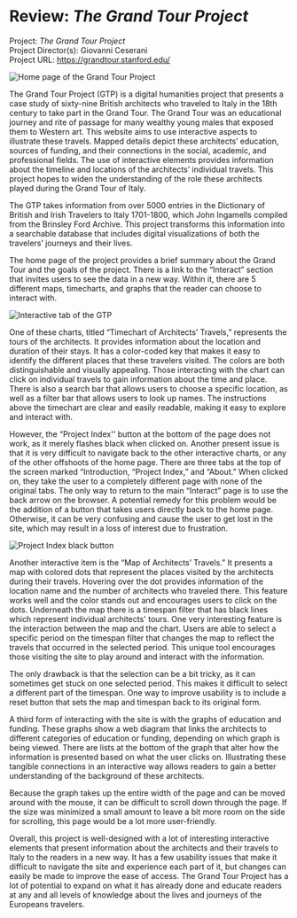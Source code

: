 # Review: *The Grand Tour Project*
Project: *The Grand Tour Project*  
Project Director(s): Giovanni Ceserani  
Project URL: https://grandtour.stanford.edu/

![Home page of the Grand Tour Project](https://maggieflan18.github.io/Maggie-Flanagan/images/GTPHomePage.jpg)

The Grand Tour Project (GTP) is a digital humanities project that presents a case study of sixty-nine British architects who traveled to Italy in the 18th century to take part in the Grand Tour. The Grand Tour was an educational journey and rite of passage for many wealthy young males that exposed them to Western art. This website aims to use interactive aspects to illustrate these travels. Mapped details depict these architects’ education, sources of funding, and their connections in the social, academic, and professional fields. The use of interactive elements provides information about the timeline and locations of the architects’ individual travels. This project hopes to widen the understanding of the role these architects played during the Grand Tour of Italy. 

The GTP takes information from over 5000 entries in the Dictionary of British and Irish Travelers to Italy 1701-1800, which John Ingamells compiled from the Brinsley Ford Archive. This project transforms this information into a searchable database that includes digital visualizations of both the travelers’ journeys and their lives.

The home page of the project provides a brief summary about the Grand Tour and the goals of the project. There is a link to the “Interact” section that invites users to see the data in a new way. Within it, there are 5 different maps, timecharts, and graphs that the reader can choose to interact with. 

![Interactive tab of the GTP](https://maggieflan18.github.io/Maggie-Flanagan/images/InteractiveChartOptions.jpg)

One of these charts, titled “Timechart of Architects’ Travels,” represents the tours of the architects. It provides information about the location and duration of their stays. It has a color-coded key that makes it easy to identify the different places that these travelers visited. The colors are both distinguishable and visually appealing. Those interacting with the chart can click on individual travels to gain information about the time and place. There is also a search bar that allows users to choose a specific location, as well as a filter bar that allows users to look up names. The instructions above the timechart are clear and easily readable, making it easy to explore and interact with. 

However, the “Project Index'' button at the bottom of the page does not work, as it merely flashes black when clicked on. Another present issue is that it is very difficult to navigate back to the other interactive charts, or any of the other offshoots of the home page. There are three tabs at the top of the screen marked “Introduction, “Project Index,” and “About.” When clicked on, they take the user to a completely different page with none of the original tabs. The only way to return to the main “Interact” page is to use the back arrow on the browser. A potential remedy for this problem would be the addition of a button that takes users directly back to the home page. Otherwise, it can be very confusing and cause the user to get lost in the site, which may result in a loss of interest due to frustration. 

![Project Index black button](https://maggieflan18.github.io/Maggie-Flanagan/images/ProjectIndexButton.jpg)

Another interactive item is the “Map of Architects’ Travels.” It presents a map with colored dots that represent the places visited by the architects during their travels. Hovering over the dot provides information of the location name and the number of architects who traveled there. This feature works well and the color stands out and encourages users to click on the dots. Underneath the map there is a timespan filter that has black lines which represent individual architects' tours. One very interesting feature is the interaction between the map and the chart. Users are able to select a specific period on the timespan filter that changes the map to reflect the travels that occurred in the selected period. This unique tool encourages those visiting the site to play around and interact with the information. 

The only drawback is that the selection can be a bit tricky, as it can sometimes get stuck on one selected period. This makes it difficult to select a different part of the timespan. One way to improve usability is to include a reset button that sets the map and timespan back to its original form.

A third form of interacting with the site is with the graphs of education and funding. These graphs show a web diagram that links the architects to different categories of education or funding, depending on which graph is being viewed. There are lists at the bottom of the graph that alter how the information is presented based on what the user clicks on. Illustrating these tangible connections in an interactive way allows readers to gain a better understanding of the background of these architects. 

Because the graph takes up the entire width of the page and can be moved around with the mouse, it can be difficult to scroll down through the page. If the size was minimized a small amount to leave a bit more room on the side for scrolling, this page would be a lot more user-friendly. 

Overall, this project is well-designed with a lot of interesting interactive elements that present information about the architects and their travels to Italy to the readers in a new way. It has a few usability issues that make it difficult to navigate the site and experience each part of it, but changes can easily be made to improve the ease of access. The Grand Tour Project has a lot of potential to expand on what it has already done and educate readers at any and all levels of knowledge about the lives and journeys of the Europeans travelers. 


